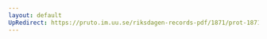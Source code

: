 ```yaml
---
layout: default
UpRedirect: https://pruto.im.uu.se/riksdagen-records-pdf/1871/prot-1871--ak--223/prot-1871--ak--223_050.pdf
---
```

